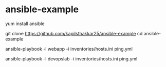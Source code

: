 # ansible-example

yum install ansible

git clone https://github.com/kapilsthakkar25/ansible-example
cd  ansible-example

ansible-playbook -l webapp -i inventories/hosts.ini ping.yml

ansible-playbook -l devopslab -i inventories/hosts.ini ping.yml
